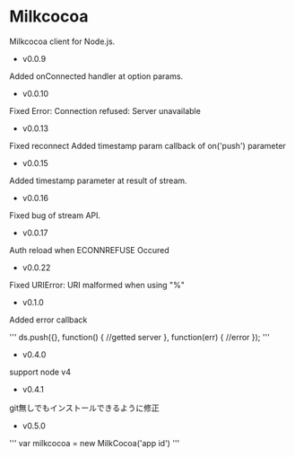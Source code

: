 Milkcocoa
=====

Milkcocoa client for Node.js.


* v0.0.9

Added onConnected handler at option params.

* v0.0.10

Fixed Error: Connection refused: Server unavailable

* v0.0.13

Fixed reconnect
Added timestamp param callback of on('push') parameter

* v0.0.15

Added timestamp parameter at result of stream.

* v0.0.16

Fixed bug of stream API.


* v0.0.17

Auth reload when ECONNREFUSE Occured

* v0.0.22

Fixed URIError: URI malformed when using "%"


* v0.1.0


Added error callback

'''
ds.push({}, function() {
	//getted server	
}, function(err) {
	//error
});
'''

* v0.4.0

 support node v4

* v0.4.1

git無しでもインストールできるように修正

* v0.5.0

'''
var milkcocoa = new MilkCocoa('app id')
'''
